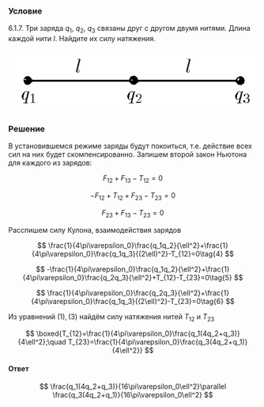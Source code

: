 ###  Условие

$6.1.7.$ Три заряда $q_1$, $q_2$, $q_3$ связаны друг с другом двумя нитями. Длина каждой нити $l$. Найдите их силу натяжения.

![ К задаче $6.1.7$ |554x136, 39%](../../img/6.1.7/statement.png)

### Решение

В установившемся режиме заряды будут покоиться, т.е. действие всех сил на них будет скомпенсированно. Запишем второй закон Ньютона для каждого из зарядов:

$$
F_{12}+F_{13}-T_{12}=0\tag{1}
$$

$$
-F_{12}+T_{12}+F_{23}-T_{23}=0\tag{2}
$$

$$
F_{23}+F_{13}-T_{23}=0\tag{3}
$$

Расспишем силу Кулона, взаимодействия зарядов

$$
\frac{1}{4\pi\varepsilon_0}\frac{q_1q_2}{\ell^2}+\frac{1}{4\pi\varepsilon_0}\frac{q_1q_3}{(2\ell)^2}-T_{12}=0\tag{4}
$$

$$
-\frac{1}{4\pi\varepsilon_0}\frac{q_1q_2}{\ell^2}+\frac{1}{4\pi\varepsilon_0}\frac{q_2q_3}{\ell^2}+T_{12}-T_{23}=0\tag{5}
$$

$$
\frac{1}{4\pi\varepsilon_0}\frac{q_2q_3}{\ell^2}+\frac{1}{4\pi\varepsilon_0}\frac{q_1q_3}{(2\ell)^2}-T_{23}=0\tag{6}
$$

Из уравнений $(1),(3)$ найдём силу натяжения нитей $T_{12}$ и $T_{23}$

$$
\boxed{T_{12}=\frac{1}{4\pi\varepsilon_0}\frac{q_1(4q_2+q_3)}{4\ell^2};\quad T_{23}=\frac{1}{4\pi\varepsilon_0}\frac{q_3(4q_2+q_1)}{4\ell^2}}
$$

#### Ответ

$$
\frac{q_1(4q_2+q_3)}{16\pi\varepsilon_0\ell^2}\parallel \frac{q_3(4q_2+q_1)}{16\pi\varepsilon_0\ell^2}
$$